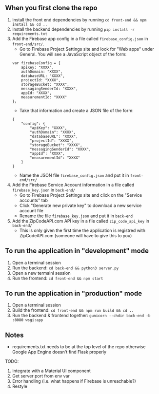 ## When you first clone the repo
1.  Install the front end dependencies by running `cd front-end && npm install && cd ..`
2. Install the backend dependencies by running `pip install -r requirements.txt`
3. Add the Firebase app config in a file called `firebase_config.json` in `front-end/src/`.
    - Go to Firebase Project Settings site and look for "Web apps" under General. You will see a JavaScript object of the form:
    ```
    var firebaseConfig = {
        apiKey: "XXXX",
        authDomain: "XXXX",
        databaseURL: "XXXX",
        projectId: "XXXX",
        storageBucket: "XXXX",
        messagingSenderId: "XXXX",
        appId: "XXXX",
        measurementId: "XXXX"
    };
    ```
    - Take that information and create a JSON file of the form:
    ```
    {
        "config": {
            "apiKey": "XXXX",
            "authDomain": "XXXX",
            "databaseURL": "XXXX",
            "projectId": "XXXX",
            "storageBucket": "XXXX",
            "messagingSenderId": "XXXX",
            "appId": "XXXX",
            "measurementId": "XXXX"
        }
    }
    ```
    - Name the JSON file `firebase_config.json` and put it in `front-end/src/`
4. Add the Firebase Service Account information in a file called `firebase_key.json` in `back-end/`
    - Go to Firebase Project Settings site and click on the "Service accounts" tab 
    - Click "Generate new private key" to download a new service account file
    - Rename the file `firebase_key.json` and put it in `back-end`
5. Add the ZipCodeAPI.com API key in a file called `zip_code_api_key` in `back-end/`
    - This is only given the first time the application is registred with ZipCodeAPI.com (someone will have to give this to you)

## To run the application in "development" mode
1. Open a terminal session
2. Run the backend: `cd back-end && python3 server.py`
3. Open a new termainl session
4. Run the frontend: `cd front-end && npm start`

## To run the application in "production" mode
1. Open a terminal session
2. Build the frontend: `cd front-end && npm run build && cd ..`
3. Run the backend & frontend together: `gunicorn --chdir back-end -b :8080 wsgi:app`

## Notes
- requirements.txt needs to be at the top level of the repo otherwise Google App Engine doesn't find Flask properly

TODO: 
1. Integrate with a Material UI component
2. Get server port from env var
3. Error handling (i.e. what happens if Firebase is unreachable?)
4. Restyle
